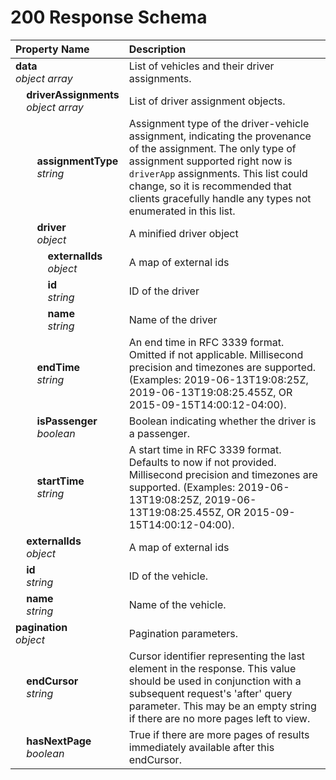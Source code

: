 # 200 Response Schema
| Property Name | Description |
| :------------ | :---------- |
| **data**<br/>_object array_ | List of vehicles and their driver assignments. |
| **&nbsp;&nbsp;&nbsp;&nbsp;driverAssignments**<br/>_&nbsp;&nbsp;&nbsp;&nbsp;object array_ | List of driver assignment objects. |
| **&nbsp;&nbsp;&nbsp;&nbsp;&nbsp;&nbsp;&nbsp;&nbsp;assignmentType**<br/>_&nbsp;&nbsp;&nbsp;&nbsp;&nbsp;&nbsp;&nbsp;&nbsp;string_ | Assignment type of the driver-vehicle assignment, indicating the provenance of the assignment. The only type of assignment supported right now is `driverApp` assignments. This list could change, so it is recommended that clients gracefully handle any types not enumerated in this list. |
| **&nbsp;&nbsp;&nbsp;&nbsp;&nbsp;&nbsp;&nbsp;&nbsp;driver**<br/>_&nbsp;&nbsp;&nbsp;&nbsp;&nbsp;&nbsp;&nbsp;&nbsp;object_ | A minified driver object |
| **&nbsp;&nbsp;&nbsp;&nbsp;&nbsp;&nbsp;&nbsp;&nbsp;&nbsp;&nbsp;&nbsp;&nbsp;externalIds**<br/>_&nbsp;&nbsp;&nbsp;&nbsp;&nbsp;&nbsp;&nbsp;&nbsp;&nbsp;&nbsp;&nbsp;&nbsp;object_ | A map of external ids |
| **&nbsp;&nbsp;&nbsp;&nbsp;&nbsp;&nbsp;&nbsp;&nbsp;&nbsp;&nbsp;&nbsp;&nbsp;id**<br/>_&nbsp;&nbsp;&nbsp;&nbsp;&nbsp;&nbsp;&nbsp;&nbsp;&nbsp;&nbsp;&nbsp;&nbsp;string_ | ID of the driver |
| **&nbsp;&nbsp;&nbsp;&nbsp;&nbsp;&nbsp;&nbsp;&nbsp;&nbsp;&nbsp;&nbsp;&nbsp;name**<br/>_&nbsp;&nbsp;&nbsp;&nbsp;&nbsp;&nbsp;&nbsp;&nbsp;&nbsp;&nbsp;&nbsp;&nbsp;string_ | Name of the driver |
| **&nbsp;&nbsp;&nbsp;&nbsp;&nbsp;&nbsp;&nbsp;&nbsp;endTime**<br/>_&nbsp;&nbsp;&nbsp;&nbsp;&nbsp;&nbsp;&nbsp;&nbsp;string_ |  An end time in RFC 3339 format. Omitted if not applicable. Millisecond precision and timezones are supported. (Examples: 2019-06-13T19:08:25Z, 2019-06-13T19:08:25.455Z, OR 2015-09-15T14:00:12-04:00). |
| **&nbsp;&nbsp;&nbsp;&nbsp;&nbsp;&nbsp;&nbsp;&nbsp;isPassenger**<br/>_&nbsp;&nbsp;&nbsp;&nbsp;&nbsp;&nbsp;&nbsp;&nbsp;boolean_ | Boolean indicating whether the driver is a passenger. |
| **&nbsp;&nbsp;&nbsp;&nbsp;&nbsp;&nbsp;&nbsp;&nbsp;startTime**<br/>_&nbsp;&nbsp;&nbsp;&nbsp;&nbsp;&nbsp;&nbsp;&nbsp;string_ |  A start time in RFC 3339 format. Defaults to now if not provided. Millisecond precision and timezones are supported. (Examples: 2019-06-13T19:08:25Z, 2019-06-13T19:08:25.455Z, OR 2015-09-15T14:00:12-04:00). |
| **&nbsp;&nbsp;&nbsp;&nbsp;externalIds**<br/>_&nbsp;&nbsp;&nbsp;&nbsp;object_ | A map of external ids |
| **&nbsp;&nbsp;&nbsp;&nbsp;id**<br/>_&nbsp;&nbsp;&nbsp;&nbsp;string_ | ID of the vehicle. |
| **&nbsp;&nbsp;&nbsp;&nbsp;name**<br/>_&nbsp;&nbsp;&nbsp;&nbsp;string_ | Name of the vehicle. |
| **pagination**<br/>_object_ | Pagination parameters. |
| **&nbsp;&nbsp;&nbsp;&nbsp;endCursor**<br/>_&nbsp;&nbsp;&nbsp;&nbsp;string_ | Cursor identifier representing the last element in the response. This value should be used in conjunction with a subsequent request's 'after' query parameter. This may be an empty string if there are no more pages left to view. |
| **&nbsp;&nbsp;&nbsp;&nbsp;hasNextPage**<br/>_&nbsp;&nbsp;&nbsp;&nbsp;boolean_ | True if there are more pages of results immediately available after this endCursor. |
